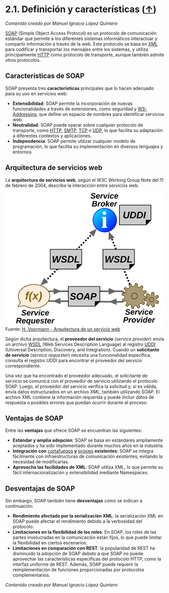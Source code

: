 # 2.1. Definición y características ([↑](README.md))

_Contenido creado por Manuel Ignacio López Quintero_

[SOAP](https://en.wikipedia.org/wiki/SOAP) (Simple Object Access Protocol) es un protocolo de comunicación estándar que permite a los diferentes sistemas informáticos interactuar y compartir información a través de la web. Este protocolo se basa en [XML](https://en.wikipedia.org/wiki/XML) para codificar y transportar los mensajes entre los sistemas, y utiliza principalmente [HTTP](https://en.wikipedia.org/wiki/HTTP) como protocolo de transporte, aunque también admite otros protocolos.

## Características de SOAP

SOAP presenta tres **características** principales que lo hacen adecuado para su uso en servicios web:

- **Extensibilidad**: SOAP permite la incorporación de nuevas funcionalidades a través de extensiones, como seguridad y [WS-Addressing](https://en.wikipedia.org/wiki/WS-Addressing), que define un espacio de nombres para identificar servicios web.
- **Neutralidad**: SOAP puede operar sobre cualquier protocolo de transporte, como [HTTP](https://en.wikipedia.org/wiki/HTTP), [SMTP](https://en.wikipedia.org/wiki/Simple_Mail_Transfer_Protocol), [TCP](https://en.wikipedia.org/wiki/Transmission_Control_Protocol) o [UDP](https://en.wikipedia.org/wiki/User_Datagram_Protocol), lo que facilita su adaptación a diferentes contextos y aplicaciones.
- **Independencia**: SOAP permite utilizar cualquier modelo de programación, lo que facilita su implementación en diversos lenguajes y entornos.

## Arquitectura de servicios web

La **arquitectura de servicios web**, según el W3C Working Group Note del 11 de febrero de 2004, describe la interacción entre servicios web.

![Arquitectura de un servicio web](2.1.png "Arquitectura de un servicio web")
Fuente: [H. Voormann - Arquitectura de un servicio web](https://en.wikipedia.org/wiki/Web_service#/media/File:Webservices-en.svg)

Según dicha arquitectura, el **proveedor del servicio** (*service provider*) envía un archivo [WSDL](https://en.wikipedia.org/wiki/Web_Services_Description_Language) (Web Services Description Language) al registro [UDDI](https://en.wikipedia.org/wiki/Web_Services_Discovery#Universal_Description_Discovery_and_Integration) (Universal Description, Discovery, and Integration). Cuando un **solicitante de servicio** (*service requester*) necesita una funcionalidad específica, consulta el registro UDDI para encontrar el proveedor del servicio correspondiente.

Una vez que ha encontrado el proveedor adecuado, el solicitante de servicio se comunica con el proveedor de servicio utilizando el protocolo SOAP. Luego, el proveedor del servicio verifica la solicitud y, si es válida, envía datos estructurados en un archivo XML, también utilizando SOAP. El archivo XML contiene la información requerida y puede incluir datos de respuesta o posibles errores que puedan ocurrir durante el proceso.

## Ventajas de SOAP

Entre las **ventajas** que ofrece SOAP se encuentran las siguientes:

- **Estándar y amplia adopción**: SOAP se basa en estándares ampliamente aceptados y ha sido implementado durante muchos años en la industria.
- **Integración con** [cortafuegos](https://en.wikipedia.org/wiki/Firewall_(computing)) **y** [proxies](https://en.wikipedia.org/wiki/Proxy_server) **existentes**: SOAP se integra fácilmente con infraestructuras de comunicación existentes, evitando la necesidad de modificarlas.
- **Aprovecha las facilidades de XML**: SOAP utiliza XML, lo que permite su fácil internacionalización y extensibilidad mediante Namespaces.

## Desventajas de SOAP

Sin embargo, SOAP también tiene **desventajas** como se indican a continuación:

- **Rendimiento afectado por la serialización XML**: la serialización XML en SOAP puede afectar el rendimiento debido a la verbosidad del protocolo.
- **Limitaciones en la flexibilidad de los roles**: En SOAP, los roles de las partes involucradas en la comunicación están fijos, lo que puede limitar la flexibilidad en ciertos escenarios.
- **Limitaciones en comparación con REST**: la popularidad de REST ha disminuido la adopción de SOAP debido a que SOAP no puede aprovechar las características específicas del protocolo HTTP, como la interfaz uniforme de REST. Además, SOAP puede requerir la reimplementación de funciones proporcionadas por protocolos complementarios.

_Contenido creado por Manuel Ignacio López Quintero_
